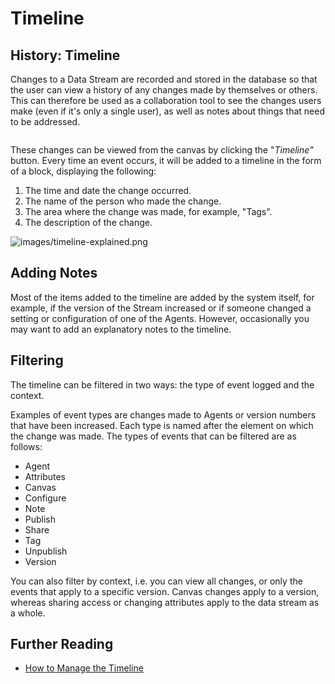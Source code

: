 # Timeline

## History: Timeline

Changes to a Data Stream are recorded and stored in the database so that the user can view a history of any changes made by themselves or others. This can therefore be used as a collaboration tool to see the changes users make (even if it's only a single user), as well as notes about things that need to be addressed.

<figure><img src="../../.gitbook/assets/timeline.png" alt=""><figcaption></figcaption></figure>

These changes can be viewed from the canvas by clicking the "_Timeline"_ button. Every time an event occurs, it will be added to a timeline in the form of a block, displaying the following:

1. The time and date the change occurred.
2. The name of the person who made the change.
3. The area where the change was made, for example, "Tags".
4. The description of the change.

![images/timeline-explained.png](images/timeline-explained.png)

## Adding Notes

Most of the items added to the timeline are added by the system itself, for example, if the version of the Stream increased or if someone changed a setting or configuration of one of the Agents. However, occasionally you may want to add an explanatory notes to the timeline.&#x20;

## Filtering

The timeline can be filtered in two ways: the type of event logged and the context.&#x20;

Examples of event types are changes made to Agents or version numbers that have been increased. Each type is named after the element on which the change was made. The types of events that can be filtered are as follows:

* Agent
* Attributes
* Canvas
* Configure
* Note
* Publish
* Share
* Tag
* Unpublish
* Version

You can also filter by context, i.e. you can view all changes, or only the events that apply to a specific version. Canvas changes apply to a version, whereas sharing access or changing attributes apply to the data stream as a whole.

## Further Reading

* [How to Manage the Timeline](../../how-tos/data-streams/use-the-timeline.md)


